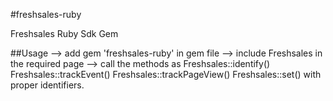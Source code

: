 
#freshsales-ruby 

Freshsales Ruby Sdk Gem

##Usage
--> add gem 'freshsales-ruby' in gem file
--> include Freshsales in the required page
--> call the methods as Freshsales::identify()
                        Freshsales::trackEvent()
                        Freshsales::trackPageView()
                        Freshsales::set() with proper identifiers.  
                        



